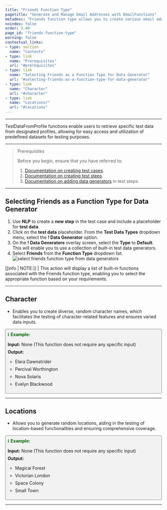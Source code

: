 ```yaml
---
title: "Friends Function Type"
pagetitle: "Generate and Manage Email Addresses with EmailFunctions"
metadesc: "Friends function type allows you to create various email addresses with ease. Learn to generate usernames, random emails, and domain-specific emails."
noindex: false
order: 5.40
page_id: "friends-function-type"
warning: false
contextual_links:
- type: section
  name: "Contents"
- type: link
  name: "Prerequisites"
  url: "#prerequisites"
- type: link
  name: "Selecting Friends as a Function Type for Data Generator"
  url: "#selecting-friends-as-a-function-type-for-data-generator"
- type: link
  name: "Character"
  url: "#character"
- type: link
  name: "Locationsr"
  url: "#locations"
---
```


---

TestDataFromProfile functions enable users to retrieve specific test data from designated profiles, allowing for easy access and utilization of predefined datasets for testing purposes.

---

> <p id="prerequisites">Prerequisites</p>
>
> Before you begin, ensure that you have referred to:
> 1. [Documentation on creating test cases](https://testsigma.com/docs/test-cases/manage/add-edit-delete/#create-test-case).
> 2. [Documentation on creating test steps](https://testsigma.com/docs/test-cases/create-test-steps/overview/).
> 3. [Documentation on adding data generators](https://testsigma.com/docs/test-data/types/data-generator/#add-data-generators-in-test-steps) in test steps.
---

## **Selecting Friends as a Function Type for Data Generator**

1. Use **NLP** to create a **new step** in the test case and include a placeholder for **test data**.
2. Click on the **test data** placeholder. From the **Test Data Types** dropdown menu, select the **! Data Generator** option.
3. On the **! Data Generators** overlay screen, select the **Type** to **Default**. This will enable you to use a collection of built-in test data generators.
4. Select **Friends** from the **Function Type** dropdown list. ![select friends function type from data generators](https://s3.amazonaws.com/static-docs.testsigma.com/new_images/projects/applications/friends_functiontype_dg.gif)

[[info | NOTE:]]
| This action will display a list of built-in functions associated with the Friends function type, enabling you to select the appropriate function based on your requirements.

---

## **Character**

- Enables you to create diverse, random character names, which facilitates the testing of character-related features and ensures varied data inputs.

<style>
  .example-container {
    border: 1px solid gray;
    border-radius: 4px;
    padding: 0.5em;
    margin: 0.5em 0;
    background-color: #f2f2f2;
  }
  .example-title {
    color: darkgreen;
    font-weight: bold;
    display: flex;
    align-items: center;
  }
  .example-title span {
    margin-right: 5px;
  }
  .example-list {
    list-style: none;
    padding: 0;
  }
  .example-list li {
    margin-bottom: 0.5em;
  }
</style>

<div class="example-container">
  <div class="example-title">
    <span>ℹ️</span>Example:
  </div>
  <ul class="example-list">
    <li><b>Input:</b> None (This function does not require any specific input)</li>
    <li><b>Output:</b></li>
    <ul>
      <li>Elara Dawnstrider</li>
      <li>Percival Worthington</li>
      <li>Nova Solaris</li>
      <li>Evelyn Blackwood</li>
    </ul>
  </ul>
</div>

---

## **Locations**

- Allows you to generate random locations, aiding in the testing of location-based functionalities and ensuring comprehensive coverage.

<style>
  .example-container {
    border: 1px solid gray;
    border-radius: 4px;
    padding: 0.5em;
    margin: 0.5em 0;
    background-color: #f2f2f2;
  }
  .example-title {
    color: darkgreen;
    font-weight: bold;
    display: flex;
    align-items: center;
  }
  .example-title span {
    margin-right: 5px;
  }
  .example-list {
    list-style: none;
    padding: 0;
  }
  .example-list li {
    margin-bottom: 0.5em;
  }
</style>

<div class="example-container">
  <div class="example-title">
    <span>ℹ️</span>Example:
  </div>
  <ul class="example-list">
    <li><b>Input:</b> None (This function does not require any specific input)</li>
    <li><b>Output:</b></li>
    <ul>
      <li>Magical Forest</li>
      <li>Victorian London</li>
      <li>Space Colony</li>
      <li>Small Town</li>
    </ul>
  </ul>
</div>

---

